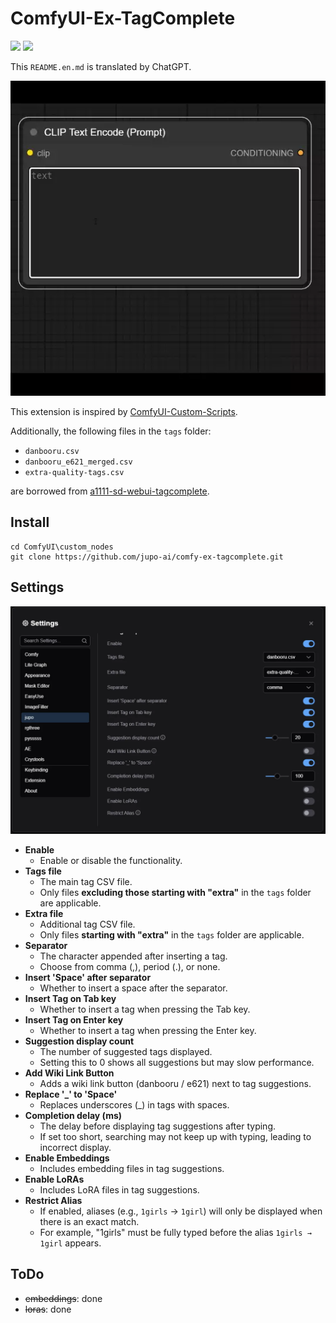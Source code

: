 # ComfyUI-Ex-TagComplete  

[<img src="https://img.shields.io/badge/lang-Egnlish-red.svg?style=plastic" height="25" />](README.en.md)
[<img src="https://img.shields.io/badge/言語-日本語-green.svg?style=plastic" height="25" />](README.md)

This `README.en.md` is translated by ChatGPT.

![capture](assets/capture.webp)  

This extension is inspired by [ComfyUI-Custom-Scripts](https://github.com/pythongosssss/ComfyUI-Custom-Scripts).  

Additionally, the following files in the `tags` folder:  

- `danbooru.csv`  
- `danbooru_e621_merged.csv`  
- `extra-quality-tags.csv`  

are borrowed from [a1111-sd-webui-tagcomplete](https://github.com/DominikDoom/a1111-sd-webui-tagcomplete).  

## Install  
```
cd ComfyUI\custom_nodes  
git clone https://github.com/jupo-ai/comfy-ex-tagcomplete.git  
```  

## Settings  
![settings](assets/settings.webp)  

- **Enable**  
  - Enable or disable the functionality.  
- **Tags file**  
  - The main tag CSV file.  
  - Only files **excluding those starting with "extra"** in the `tags` folder are applicable.  
- **Extra file**  
  - Additional tag CSV file.  
  - Only files **starting with "extra"** in the `tags` folder are applicable.  
- **Separator**  
  - The character appended after inserting a tag.  
  - Choose from comma (,), period (.), or none.  
- **Insert 'Space' after separator**  
  - Whether to insert a space after the separator.  
- **Insert Tag on Tab key**  
  - Whether to insert a tag when pressing the Tab key.  
- **Insert Tag on Enter key**  
  - Whether to insert a tag when pressing the Enter key.  
- **Suggestion display count**  
  - The number of suggested tags displayed.  
  - Setting this to 0 shows all suggestions but may slow performance.  
- **Add Wiki Link Button**  
  - Adds a wiki link button (danbooru / e621) next to tag suggestions.  
- **Replace '_' to 'Space'**  
  - Replaces underscores (_) in tags with spaces.  
- **Completion delay (ms)**  
  - The delay before displaying tag suggestions after typing.  
  - If set too short, searching may not keep up with typing, leading to incorrect display.  
- **Enable Embeddings**  
  - Includes embedding files in tag suggestions.  
- **Enable LoRAs**  
  - Includes LoRA files in tag suggestions.  
- **Restrict Alias**  
  - If enabled, aliases (e.g., `1girls` → `1girl`) will only be displayed when there is an exact match.  
  - For example, "1girls" must be fully typed before the alias `1girls → 1girl` appears.  

## ToDo  
- ~~embeddings~~: done  
- ~~loras~~: done  